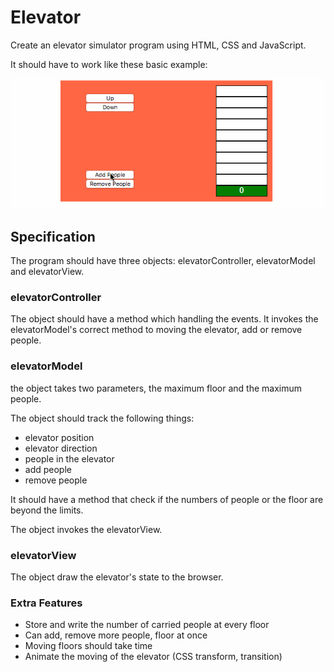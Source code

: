 # Elevator

Create an elevator simulator program using HTML, CSS and JavaScript.

It should have to work like these basic example:

![elevator](elevator.gif)

## Specification

The program should have three objects: elevatorController, elevatorModel and elevatorView.

### elevatorController

The object should have a method which handling the events.
It invokes the elevatorModel's correct method to moving the elevator, add or remove people.

### elevatorModel

the object takes two parameters, the maximum floor and the maximum people.

The object should track the following things:
 - elevator position
 - elevator direction
 - people in the elevator
 - add people
 - remove people

It should have a method that check if the numbers of people or the floor are beyond the limits.

The object invokes the elevatorView.

### elevatorView

The object draw the elevator's state to the browser.

### Extra Features

 - Store and write the number of carried people at every floor
 - Can add, remove more people, floor at once
 - Moving floors should take time
 - Animate the moving of the elevator (CSS transform, transition)
